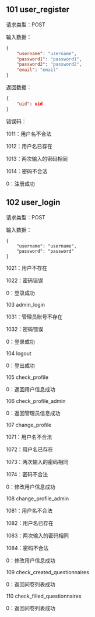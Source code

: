 ## 101 user_register

请求类型：POST

输入数据：

```json
{
    "username": "username",
    "password1": "password1",
    "password2": "password2",
    "email": "email"
}
```

返回数据：

```json
{
    "uid": uid
}
```

错误码：

1011：用户名不合法

1012：用户名已存在

1013：两次输入的密码相同

1014：密码不合法

0：注册成功

## 102 user_login

请求类型：POST

输入数据：

```
{
    "username": "username",
    "password": "password"
}
```

1021：用户不存在

1022：密码错误

0：登录成功

103 admin_login

1031：管理员账号不存在

1032：密码错误

0：登录成功

104 logout

0：登出成功

105 check_profile

0：返回用户信息成功

106 check_profile_admin

0：返回管理员信息成功

107 change_profile

1071：用户名不合法

1072：用户名已存在

1073：两次输入的密码相同

1074：密码不合法

0：修改用户信息成功

108 change_profile_admin

1081：用户名不合法

1082：用户名已存在

1083：两次输入的密码相同

1084：密码不合法

0：修改用户信息成功

109 check_created_questionnaires

0：返回问卷列表成功

110 check_filled_questionnaires

0：返回问卷列表成功